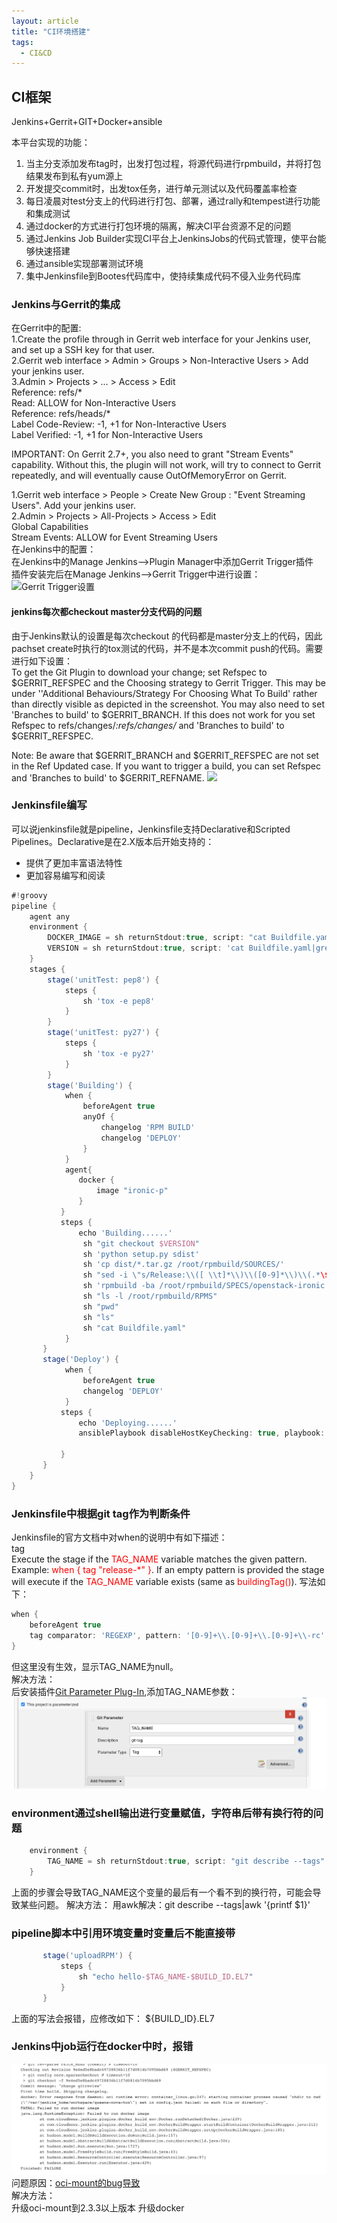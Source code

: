 ```yaml
---
layout: article
title: "CI环境搭建"
tags:
  - CI&CD
---
```

## CI框架

Jenkins+Gerrit+GIT+Docker+ansible

本平台实现的功能：

1. 当主分支添加发布tag时，出发打包过程，将源代码进行rpmbuild，并将打包结果发布到私有yum源上
1. 开发提交commit时，出发tox任务，进行单元测试以及代码覆盖率检查
1. 每日凌晨对test分支上的代码进行打包、部署，通过rally和tempest进行功能和集成测试
1. 通过docker的方式进行打包环境的隔离，解决CI平台资源不足的问题
1. 通过Jenkins Job Builder实现CI平台上JenkinsJobs的代码式管理，使平台能够快速搭建
1. 通过ansible实现部署测试环境
1. 集中Jenkinsfile到Bootes代码库中，使持续集成代码不侵入业务代码库

### Jenkins与Gerrit的集成

在Gerrit中的配置:  
1.Create the profile through in Gerrit web interface for your Jenkins user, and set up a SSH key for that user.  
2.Gerrit web interface > Admin > Groups > Non-Interactive Users > Add your jenkins user.  
3.Admin > Projects > ... > Access > Edit  
    Reference: refs/*  
    Read: ALLOW for Non-Interactive Users  
    Reference: refs/heads/*  
    Label Code-Review: -1, +1 for Non-Interactive Users  
    Label Verified: -1, +1 for Non-Interactive Users  

IMPORTANT: On Gerrit 2.7+, you also need to grant "Stream Events" capability. Without this, the plugin will not work, will try to connect to Gerrit repeatedly, and will eventually cause OutOfMemoryError on Gerrit.  

1.Gerrit web interface > People > Create New Group : "Event Streaming Users". Add your jenkins user.  
2.Admin > Projects > All-Projects > Access > Edit  
    Global Capabilities  
    Stream Events: ALLOW for Event Streaming Users  
在Jenkins中的配置：  
在Jenkins中的Manage Jenkins-->Plugin Manager中添加Gerrit Trigger插件  
插件安装完后在Manage Jenkins-->Gerrit Trigger中进行设置：  
![Gerrit Trigger设置](https://wiki.jenkins.io/download/attachments/45481993/server-settings.png?version=1&modificationDate=1278331124000&api=v2)

#### jenkins每次都checkout master分支代码的问题

由于Jenkins默认的设置是每次checkout 的代码都是master分支上的代码，因此pachset create时执行的tox测试的代码，并不是本次commit push的代码。需要进行如下设置：  
To get the Git Plugin to download your change; set Refspec to $GERRIT_REFSPEC and the Choosing strategy to Gerrit Trigger. This may be under ''Additional Behaviours/Strategy For Choosing What To Build' rather than directly visible as depicted in the screenshot. You may also need to set 'Branches to build' to $GERRIT_BRANCH. If this does not work for you set Refspec to refs/changes/*:refs/changes/* and 'Branches to build' to $GERRIT_REFSPEC.

Note: Be aware that $GERRIT_BRANCH and $GERRIT_REFSPEC are not set in the Ref Updated case. If you want to trigger a build, you can set Refspec and 'Branches to build' to $GERRIT_REFNAME.
![](https://wiki.jenkins.io/download/attachments/45481993/git_config.png?version=1&modificationDate=1278331124000&api=v2)

### Jenkinsfile编写

可以说jenkinsfile就是pipeline，Jenkinsfile支持Declarative和Scripted Pipelines。Declarative是在2.X版本后开始支持的：

- 提供了更加丰富语法特性
- 更加容易编写和阅读

```groovy
#!groovy
pipeline {
    agent any
    environment {
        DOCKER_IMAGE = sh returnStdout:true, script: "cat Buildfile.yaml|grep docker-image|awk '{printf \$2}'"
        VERSION = sh returnStdout:true, script: 'cat Buildfile.yaml|grep version|awk \'{print $2}\''
    }
    stages {
        stage('unitTest: pep8') {
            steps {
                sh 'tox -e pep8'
            }
        }
        stage('unitTest: py27') {
            steps {
                sh 'tox -e py27'
            }
        }
        stage('Building') {
            when {
                beforeAgent true
                anyOf {
                    changelog 'RPM BUILD'
                    changelog 'DEPLOY'
                }
            }
            agent{
               docker {
                   image "ironic-p"
               }
           }
           steps {
               echo 'Building......'
                sh "git checkout $VERSION"
                sh 'python setup.py sdist'
                sh 'cp dist/*.tar.gz /root/rpmbuild/SOURCES/'
                sh "sed -i \"s/Release:\\([ \\t]*\\)\\([0-9]*\\)\\(.*\$\\)/Release:\\1\${BUILD_ID}\\3/g\" /root/rpmbuild/SPECS/openstack-ironic.spec"
                sh 'rpmbuild -ba /root/rpmbuild/SPECS/openstack-ironic.spec'
                sh "ls -l /root/rpmbuild/RPMS"
                sh "pwd"
                sh "ls"
                sh "cat Buildfile.yaml"
            }
       }
       stage('Deploy') {
            when {
                beforeAgent true
                changelog 'DEPLOY'
            }
           steps {
               echo 'Deploying......'
               ansiblePlaybook disableHostKeyChecking: true, playbook: 'test-deploy.yaml'

           }
       }
    }
}
```

### Jenkinsfile中根据git tag作为判断条件

Jenkinsfile的官方文档中对when的说明中有如下描述：  
tag  
Execute the stage if the <span style="color:red;">TAG_NAME</span> variable matches the given pattern. Example: <span style="color:red">when { tag "release-*" }</span>. If an empty pattern is provided the stage will execute if the <span style="color:red;">TAG_NAME</span> variable exists (same as <span style="color:red;">buildingTag()</span>).
写法如下：  

```Groovy
when {
    beforeAgent true
    tag comparator: 'REGEXP', pattern: '[0-9]+\\.[0-9]+\\.[0-9]+\\-rc'
}
```

但这里没有生效，显示TAG_NAME为null。  
解决方法：  
后安装插件[Git Parameter Plug-In](https://wiki.jenkins.io/display/JENKINS/Git+Parameter+Plugin),添加TAG_NAME参数：
![BuildByParameter](https://github.com/ronysun/MarkdownImage/raw/master/Jenkins-build-by-paramiter.png)

### environment通过shell输出进行变量赋值，字符串后带有换行符的问题

```Groovy
    environment {
        TAG_NAME = sh returnStdout:true, script: "git describe --tags"
    }
```

上面的步骤会导致TAG_NAME这个变量的最后有一个看不到的换行符，可能会导致某些问题。
解决方法：
用awk解决：git describe --tags|awk '{printf $1}'

### pipeline脚本中引用环境变量时变量后不能直接带

```Groovy
       stage('uploadRPM') {
           steps {
               sh "echo hello-$TAG_NAME-$BUILD_ID.EL7"
           }
       }
```

上面的写法会报错，应修改如下：
${BUILD_ID}.EL7

### Jenkins中job运行在docker中时，报错

![error-build-in-docker](https://github.com/ronysun/MarkdownImage/raw/master/Jenkins-build-in-docker-error.png)
问题原因：[oci-mount的bug导致](https://access.redhat.com/errata/RHBA-2018:0434)  
解决方法：  
升级oci-mount到2.3.3以上版本
升级docker
